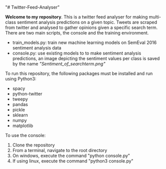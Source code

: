 "# Twitter-Feed-Analyser" 

**Welcome to my repository**. This is a twitter feed analyser for making multi-class sentiment analysis predictions on a given topic. Tweets are scraped from twitter and analysed to gather opinions given a specific search term. There are two main scripts, the console and the training environment.
- train_models.py: train new machine learning models on SemEval 2016 sentiment analysis data
- console.py: use existing models to to make sentiment analysis predictions, an image depicting the sentiment values per class is saved by the name *"Sentiment_of_searchterm.png"*

To run this repository, the following packages must be installed and run using Python3:
- spacy
- python-twitter
- tweepy
- pandas
- pickle
- sklearn
- numpy
- matplotlib

To use the console:
1. Clone the repository
2. From a terminal, navigate to the root directory
3. On windows, execute the command "python console.py"
4. If using linux, execute the command "python3 console.py"
